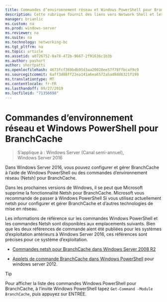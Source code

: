 ```yaml
---
title: Commandes d’environnement réseau et Windows PowerShell pour BranchCache
description: Cette rubrique fournit des liens vers Network Shell et les ressources de référence des commandes Windows PowerShell pour BranchCache dans Windows Server 2016
manager: brianlic
ms.custom: na
ms.prod: windows-server
ms.reviewer: na
ms.suite: na
ms.technology: networking-bc
ms.tgt_pltfrm: na
ms.topic: article
ms.assetid: a0726752-0a78-472b-9667-2f91636c1b3b
ms.author: pashort
author: shortpatti
ms.openlocfilehash: 4673fcf369bdb95d3aa20028ee57f78ffbcaf9c9
ms.sourcegitcommit: 6aff3d88ff22ea141a6ea6572a5ad8dd6321f199
ms.translationtype: MT
ms.contentlocale: fr-FR
ms.lasthandoff: 09/27/2019
ms.locfileid: "71356698"
---
```

# <a name="branchcache-network-shell-and-windows-powershell-commands"></a>Commandes d’environnement réseau et Windows PowerShell pour BranchCache

>S’applique à : Windows Server (Canal semi-annuel), Windows Server 2016

Dans Windows Server 2016, vous pouvez configurer et gérer BranchCache à l’aide de Windows PowerShell ou des commandes d’environnement réseau (Netsh) pour BranchCache.  
  
Dans les prochaines versions de Windows, il se peut que Microsoft supprime la fonctionnalité Netsh pour BranchCache. Microsoft vous recommande de passer à Windows PowerShell Si vous utilisez actuellement netsh pour configurer et gérer BranchCache et d’autres technologies de mise en réseau.  
  
Les informations de référence sur les commandes Windows PowerShell et les commandes Netsh sont disponibles aux emplacements suivants. Bien que les deux références de commande aient été publiées pour les systèmes d’exploitation antérieurs à Windows Server 2016, ces références sont précises pour ce système d’exploitation.  
  
-   [Commandes netsh pour BranchCache dans Windows Server 2008 R2](https://technet.microsoft.com/library/dd979561(v=ws.10))  
  
-   [Applets de commande BranchCache dans Windows PowerShell](https://technet.microsoft.com/library/hh848392.aspx) pour windows server 2012.  
  
> [!TIP]  
> Pour afficher la liste des commandes Windows PowerShell pour BranchCache, à l’invite Windows PowerShell tapez `Get-Command -Module BranchCache`, puis appuyez sur ENTRÉE.  
  


